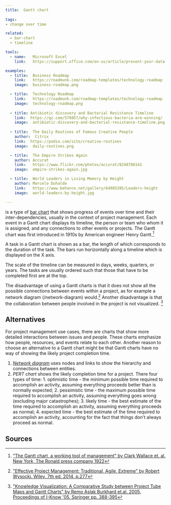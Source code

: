 ```yaml
---
title:  Gantt chart
  
tags:
- change over time

related:
  - bar-chart
  - timeline

tools:
  - name:   Microsoft Excel
    link:   https://support.office.com/en-us/article/present-your-data-in-a-gantt-chart-in-excel-f8910ab4-ceda-4521-8207-f0fb34d9e2b6

examples:
  - title:  Business Roadmap
    link:   https://roadmunk.com/roadmap-templates/technology-roadmap
    image:  business-roadmap.png

  - title:  Technology Roadmap
    link:   https://roadmunk.com/roadmap-templates/technology-roadmap
    image:  technology-roadmap.png
  
  - title: Antibiotic discovery and Bacterial Resistance Timeline
    link:  https://qz.com/576057/why-infectious-bacteria-are-winning/
    image:  antibiotic-discovery-and-bacterial-resistance-timeline.png
 
  - title:  The Daily Routines of Famous Creative People
    author:  Citrix
    link:  https://podio.com/site/creative-routines 
    image:  daily-routines.png

  - title:  The Empire Strikes Again
    author: Accurat
    link:   https://www.flickr.com/photos/accurat/8248786141
    image:  empire-strikes-again.jpg

  - title:  World Leaders in Living Memory by Height
    author: Marcelo Duhalde
    link:   https://www.behance.net/gallery/64985395/Leaders-height
    image:  world-leaders-by-height.jpg

---
```


is a type of [bar chart](/bar-chart) that shows progress of events over time and their inter-dependencies, usually in the context of project management. Each event in a Gantt chart displays its timeline, the person or team who whom it is assigned, and any connections to other events or projects.
The Gantt chart was first introduced in 1910s by American engineer Henry Gantt.[^wallace]
<!--more-->
A task in a Gantt chart is shown as a bar, the length of which corresponds to the
duration of the task. The bars run horizontally along a timeline which is displayed on the X axis. 

The scale of the timeline can be measured in days, weeks, quarters, or years. The tasks are usually ordered such that those that have to be completed first are at the top.

The disadvantage of using a Gantt charts is that it does not show all the possible connections between events within a project, as for example a network diagram (/network-diagram) would.[^wisocki] Another disadvantage is that the collaboration between people involved in the project is not visualized. [^burkhard]

## Alternatives
For project management use cases, there are charts that show more detailed interactions between issues and people. These charts emphasize how people, resources, and events relate to each other.
Another reason to choose an alternative to a Gantt chart might be that Gantt charts have no way of showing the likely project completion time.

1. [*Network diagram*](/network-diagram) uses nodes and links to show the hierarchy and connections between entities.
2. *PERT chart* shows the likely completion time for a project. There four types of time:  1. optimistic time - the minimum possible time required to accomplish an activity, assuming everything proceeds better than is normally expected; 2. pessimistic time - the maximum possible time required to accomplish an activity, assuming everything goes wrong (excluding major catastrophes); 3. likely time - the best estimate of the time required to accomplish an activity, assuming everything proceeds as normal; 4. expected time - the best estimate of the time required to accomplish an activity, accounting for the fact that things don't always proceed as normal.

## Sources
[^wallace]: ["The Gantt chart, a working tool of management" by Clark Wallace et. al. New York, The Ronald press company 1922](https://archive.org/details/cu31924004570853/page/n6)
[^wisocki]: ["Effective Project Management: Traditional, Agile, Extreme" by Robert Wysocki.  Wiley, 7th ed. 2014, p.277](https://books.google.fr/books?redir_esc=y&id=nhw2V6-bTNEC&q=gantt#v=snippet&q=gantt&f=false)
[^burkhard]:["Knowledge Visualization: A Comparative Study between Project Tube Maps and Gantt Charts" by Remo Aslak Burkhard et.al. 2005, Proceedings of I-Know '05. Springer pp. 388-395](https://kar.kent.ac.uk/14324/)
